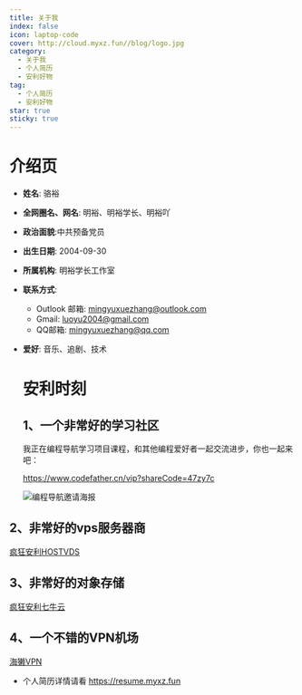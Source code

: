 ```yaml
---
title: 关于我
index: false
icon: laptop-code
cover: http://cloud.myxz.fun//blog/logo.jpg
category:
  - 关于我
  - 个人简历
  - 安利好物
tag:
  - 个人简历
  - 安利好物
star: true
sticky: true
---
```


# 介绍页

- **姓名**: 骆裕

- **全网圈名、网名**: 明裕、明裕学长、明裕吖

- **政治面貌**:中共预备党员

- **出生日期**: 2004-09-30

- **所属机构**: 明裕学长工作室

- **联系方式**:

    - Outlook 邮箱: <mingyuxuezhang@outlook.com>
    - Gmail: <luoyu2004@gmail.com>
    - QQ邮箱: <mingyuxuezhang@qq.com>

- **爱好**: 音乐、追剧、技术

    # 安利时刻

    ## 1、一个非常好的学习社区

    我正在编程导航学习项目课程，和其他编程爱好者一起交流进步，你也一起来吧：

    https://www.codefather.cn/vip?shareCode=47zy7c

    ![编程导航邀请海报](http://cloud.myxz.fun//blog/20250321155822311.png)

## 2、非常好的vps服务器商

[疯狂安利HOSTVDS](https://hostvds.com/?affiliate_uuid=5050df9e-3038-49de-943f-b1acd6d3bfca)

## 3、非常好的对象存储

[疯狂安利七牛云](https://s.qiniu.com/6Fbe2i)

## 4、一个不错的VPN机场

[海獭VPN](https://aff.joinhaita.com/register?aff=1pIAZQkb)



- 个人简历详情请看
    https://resume.myxz.fun

<Catalog />
